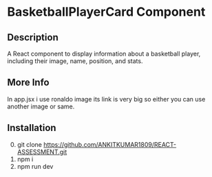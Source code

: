 # BasketballPlayerCard Component

## Description
A React component to display information about a basketball player, including their image, name, position, and stats.

## More Info
In app.jsx i use ronaldo image its link is very big so either you can use another image or same.

## Installation
0. git clone https://github.com/ANKITKUMAR1809/REACT-ASSESSMENT.git
1. npm i
2. npm run dev
